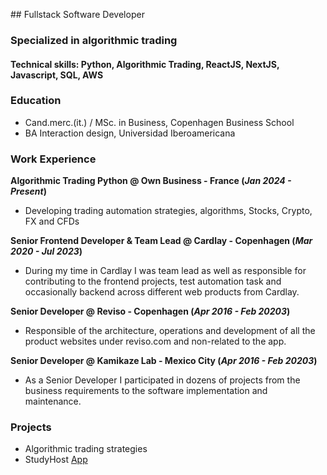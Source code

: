 ## Fullstack Software Developer 

### Specialized in algorithmic trading

#### Technical skills: Python, Algorithmic Trading, ReactJS, NextJS, Javascript, SQL, AWS 

### Education 
- Cand.merc.(it.) / MSc. in Business, Copenhagen Business School
- BA Interaction design, Universidad Iberoamericana

### Work Experience
**Algorithmic Trading Python @ Own Business - France (_Jan 2024 - Present_)**
- Developing trading automation strategies, algorithms, Stocks, Crypto, FX and CFDs

**Senior Frontend Developer & Team Lead @ Cardlay - Copenhagen (_Mar 2020 - Jul 2023_)**
- During my time in Cardlay I was team lead as well as responsible for contributing to the frontend projects, test automation task and occasionally backend across different web products from Cardlay.

**Senior Developer @ Reviso - Copenhagen (_Apr 2016 - Feb 20203_)**
- Responsible of the architecture, operations and development of all the product websites under reviso.com and non-related to the app. 

**Senior Developer @ Kamikaze Lab - Mexico City (_Apr 2016 - Feb 20203_)**
- As a Senior Developer I participated in dozens of projects from the business requirements to the software implementation and maintenance.

### Projects
- Algorithmic trading strategies
- StudyHost [App](https://www.studyhost.app)